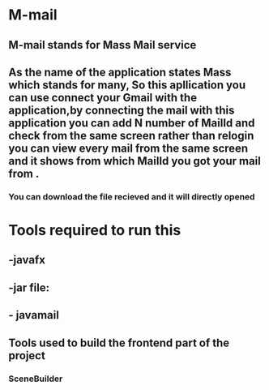# M-mail
## M-mail stands for Mass Mail service
## As the name of the application states Mass  which stands for many, So this apllication you can use  connect your Gmail with the application,by connecting the mail with this application  you  can add N number of MailId and check from the same screen rather than relogin you can view every mail from the same screen and it shows from  which MailId you got your mail from .
### You can download the file recieved and it will directly opened 
# Tools required to run this
## -javafx
## -jar file:
## - javamail

## Tools used to build the frontend part of the project
 ### SceneBuilder
 
